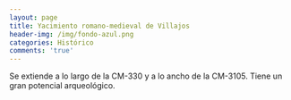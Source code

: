 ```yaml
---
layout: page
title: Yacimiento romano-medieval de Villajos
header-img: /img/fondo-azul.png
categories: Histórico
comments: 'true'
---
```



Se extiende a lo largo de la CM-330 y a lo ancho de la CM-3105.
Tiene un gran potencial arqueológico.

<div class="photo-gallery">
<ul>
</ul>
</div>
